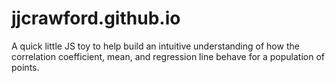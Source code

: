# jjcrawford.github.io
A quick little JS toy to help build an intuitive understanding of how the correlation coefficient, mean, and regression line behave for a population of points.
